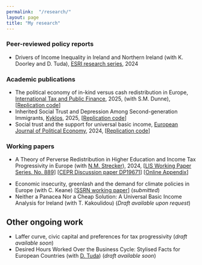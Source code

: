 ```yaml
---
permalink:  "/research/"
layout: page
title: "My research"
---
```

<head>
  <!-- Google tag (gtag.js) -->
<script async src="https://www.googletagmanager.com/gtag/js?id=G-XSH3BVKG0H"></script>
<script>
  window.dataLayer = window.dataLayer || [];
  function gtag(){dataLayer.push(arguments);}
  gtag('js', new Date());

  gtag('config', 'G-XSH3BVKG0H');
</script>
</head>


### Peer-reviewed policy reports  
- Drivers of Income Inequality in Ireland and Northern Ireland (with K. Doorley and D. Tuda), [ESRI research series](https://www.esri.ie/publications/drivers-of-income-inequality-in-ireland-and-northern-ireland), 2024

 <!--   - Media coverage: [The Irish Times](https://www.irishtimes.com/politics/2024/10/18/four-fifths-of-northern-irish-household-receive-more-in-benefits-than-they-pay-in-tax/), [RTÉ](https://www.rte.ie/news/business/2024/1018/1476087-income-esri/), Newstalk (Web) ([link 1](https://www.newstalk.com/podcasts/highlights-from-the-hard-shoulder/how-much-would-a-united-ireland-cost), [link 2](https://www.newstalk.com/news/ciara-kelly-united-ireland-will-be-like-a-financial-millstone-around-our-necks-1775307)), [Belfast Telegraph](https://www.belfasttelegraph.co.uk/news/republic-of-ireland/income-inequality-in-ireland-and-northern-ireland-very-similar-study/a2026592143.html), [The Irish News](https://www.irishnews.com/news/northern-ireland/income-inequality-in-ireland-and-northern-ireland-very-similar-study-MLU3CDQYBNERLHCDCPCRGDNUOI/), [Highland Radio (blog)](https://highlandradio.com/2024/10/18/esri-report-finds-income-inequality-very-similar-on-both-sides-of-border/)
    - Youtube presentation: [https://www.youtube.com/watch?v=iqLa8760Hmo](https://www.youtube.com/watch?v=iqLa8760Hmo) -->

### Academic publications
- The political economy of in-kind versus cash redistribution in Europe, [International Tax and Public Finance](https://doi.org/10.1007/s10797-025-09908-6), 2025, (with S.M. Dunne), [[Replication code](https://osf.io/6gn2c/)]
- Inherited Social Trust and Depression Among Second-generation Immigrants, [Kyklos](https://doi.org/10.1111/kykl.12453), 2025, [[Replication code](https://osf.io/xadt9/)]
- Social trust and the support for universal basic income, [European Journal of Political Economy](https://doi.org/10.1016/j.ejpoleco.2023.102495), 2024, [[Replication code](https://github.com/gubellom/replication-code-UBI-paper)]

### Working papers

- A Theory of Perverse Redistribution in Higher Education and Income Tax Progressivity in Europe (with [N.M. Strecker](https://sites.google.com/site/nmstrecker/)), 2024, [[LIS Working Paper Series. No. 889](https://www.lisdatacenter.org/wps/liswps/889.pdf)] [[CEPR Discussion paper DP19671](https://cepr.org/publications/dp19671)] [[Online Appendix](https://sites.google.com/site/nmstrecker/GS-OA?authuser=0)] 
<!--     - Previously circulated as: *Weakly Progressive: Disproportionate Higher Education Attendance and the Structure of Income Taxes*, 2022, [[UCD Centre for Economic Research Working Paper Series 2022,  WP22/26](https://hdl.handle.net/10419/296672)] -->
- Economic insecurity, greenlash and the demand for climate policies in Europe (with C. Keane) [[SSRN working paper](http://dx.doi.org/10.2139/ssrn.5111562 )] (*submitted*)
- Neither a Panacea Nor a Cheap Solution: A Universal Basic Income Analysis for Ireland (with T. Kakoulidou) (*Draft available upon request*)


## Other ongoing work
- Laffer curve, civic capital and preferences for tax progressivity (*draft available soon*)
- Desired Hours Worked Over the Business Cycle: Stylised Facts for European Countries (with [D. Tuda](https://sites.google.com/view/doratuda)) (*draft available soon*)





